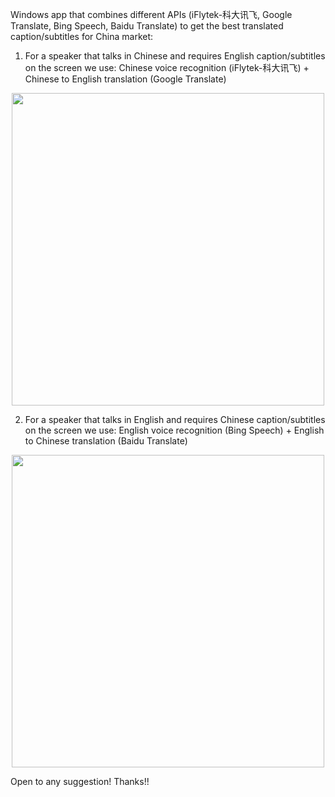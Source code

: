 Windows app that combines different APIs (iFlytek-科大讯飞, Google Translate, Bing Speech, Baidu Translate) to get the best translated caption/subtitles for China market:

1. For a speaker that talks in Chinese and requires English caption/subtitles on the screen we use:
  Chinese voice recognition (iFlytek-科大讯飞) + Chinese to English translation (Google Translate)

<p align="center"><img src="https://user-images.githubusercontent.com/24521991/32063586-2729e396-baaa-11e7-9f0d-71f921fba63f.png" width="500"></p>

2. For a speaker that talks in English and requires Chinese caption/subtitles on the screen we use:
  English voice recognition (Bing Speech) + English to Chinese translation (Baidu Translate)

<p align="center"><img src="https://user-images.githubusercontent.com/24521991/32063559-108eba8a-baaa-11e7-93b2-f4baecc82aff.png" width="500"></p>

Open to any suggestion! Thanks!!
